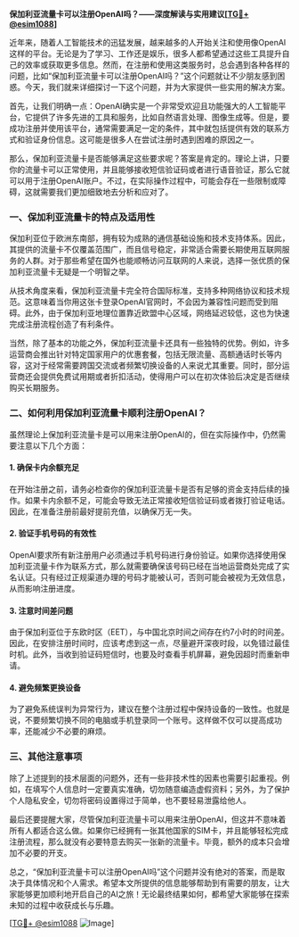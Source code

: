 **保加利亚流量卡可以注册OpenAI吗？——深度解读与实用建议[[TG💪+ @esim1088](https://t.me/s/esim1088)]**

近年来，随着人工智能技术的迅猛发展，越来越多的人开始关注和使用像OpenAI这样的平台。无论是为了学习、工作还是娱乐，很多人都希望通过这些工具提升自己的效率或获取更多信息。然而，在注册和使用这类服务时，总会遇到各种各样的问题，比如“保加利亚流量卡可以注册OpenAI吗？”这个问题就让不少朋友感到困惑。今天，我们就来详细探讨一下这个问题，并为大家提供一些实用的解决方案。

首先，让我们明确一点：OpenAI确实是一个非常受欢迎且功能强大的人工智能平台，它提供了许多先进的工具和服务，比如自然语言处理、图像生成等。但是，要成功注册并使用该平台，通常需要满足一定的条件，其中就包括提供有效的联系方式和验证身份信息。这可能是很多人在尝试注册时遇到困难的原因之一。

那么，保加利亚流量卡是否能够满足这些要求呢？答案是肯定的。理论上讲，只要你的流量卡可以正常使用，并且能够接收短信验证码或者进行语音验证，那么它就可以用于注册OpenAI账户。不过，在实际操作过程中，可能会存在一些限制或障碍，这就需要我们更加细致地去分析和应对了。

### 一、保加利亚流量卡的特点及适用性

保加利亚位于欧洲东南部，拥有较为成熟的通信基础设施和技术支持体系。因此，其提供的流量卡不仅覆盖范围广，而且信号稳定，非常适合需要长期使用互联网服务的人群。对于那些希望在国外也能顺畅访问互联网的人来说，选择一张优质的保加利亚流量卡无疑是一个明智之举。

从技术角度来看，保加利亚流量卡完全符合国际标准，支持多种网络协议和技术规范。这意味着当你用这张卡登录OpenAI官网时，不会因为兼容性问题而受到阻碍。此外，由于保加利亚地理位置靠近欧盟中心区域，网络延迟较低，这也为快速完成注册流程创造了有利条件。

当然，除了基本的功能之外，保加利亚流量卡还具有一些独特的优势。例如，许多运营商会推出针对特定国家用户的优惠套餐，包括无限流量、高额通话时长等内容，这对于经常需要跨国交流或者频繁切换设备的人来说尤其重要。同时，部分运营商还会提供免费试用期或者折扣活动，使得用户可以在初次体验后决定是否继续购买长期服务。

### 二、如何利用保加利亚流量卡顺利注册OpenAI？

虽然理论上保加利亚流量卡是可以用来注册OpenAI的，但在实际操作中，仍然需要注意以下几个方面：

#### 1. 确保卡内余额充足
在开始注册之前，请务必检查你的保加利亚流量卡是否有足够的资金支持后续的操作。如果卡内余额不足，可能会导致无法正常接收短信验证码或者拨打验证电话。因此，在准备注册前最好提前充值，以确保万无一失。

#### 2. 验证手机号码的有效性
OpenAI要求所有新注册用户必须通过手机号码进行身份验证。如果你选择使用保加利亚流量卡作为联系方式，那么就需要确保该号码已经在当地运营商处完成了实名认证。只有经过正规渠道办理的号码才能被认可，否则可能会被视为无效信息，从而影响注册进度。

#### 3. 注意时间差问题
由于保加利亚位于东欧时区（EET），与中国北京时间之间存在约7小时的时间差。因此，在安排注册时间时，应该考虑到这一点，尽量避开深夜时段，以免错过最佳时机。此外，当收到验证码短信时，也要及时查看手机屏幕，避免因超时而重新申请。

#### 4. 避免频繁更换设备
为了避免系统误判为异常行为，建议在整个注册过程中保持设备的一致性。也就是说，不要频繁切换不同的电脑或手机登录同一个账号。这样做不仅可以提高成功率，还能减少不必要的麻烦。

### 三、其他注意事项

除了上述提到的技术层面的问题外，还有一些非技术性的因素也需要引起重视。例如，在填写个人信息时一定要真实准确，切勿随意编造虚假资料；另外，为了保护个人隐私安全，切勿将密码设置得过于简单，也不要轻易泄露给他人。

最后还要提醒大家，尽管保加利亚流量卡可以用来注册OpenAI，但这并不意味着所有人都适合这么做。如果你已经拥有一张其他国家的SIM卡，并且能够轻松完成注册流程，那么就没有必要特意去购买一张新的流量卡。毕竟，额外的成本只会增加不必要的开支。

总之，“保加利亚流量卡可以注册OpenAI吗”这个问题并没有绝对的答案，而是取决于具体情况和个人需求。希望本文所提供的信息能够帮助到有需要的朋友，让大家能够更加顺利地开启自己的AI之旅！无论最终结果如何，都希望大家能够在探索未知的过程中收获成长与乐趣。

[[TG💪+ @esim1088](https://t.me/s/esim1088) ![Image](https://i.postimg.cc/4NQfJmqS/Snipaste-2025-05-13-00-14-12.png)]